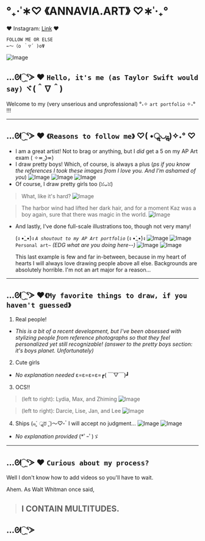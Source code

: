 # **°₊·ˈ∗♡ 《ANNAVIA.ART》 ♡∗ˈ‧₊°**

♥️ Instagram: [Link](https://www.instagram.com/annavia.art/) ♥
```
FOLLOW ME OR ELSE 
←～（o ｀▽´ )oΨ
```
![Image](https://cdn.discordapp.com/attachments/783745953680326656/1093321228149854320/IMG_3556.jpg)

## …ᘛ⁐̤ᕐᐷ ♥️ `Hello, it's me (as Taylor Swift would say)` ヾ(＾∇＾) 
Welcome to my (very unserious and unprofessional) °˖✧ `art portfolio` ✧˖° !!!

---
## …ᘛ⁐̤ᕐᐷ ♥️ `《Reasons to follow me》` ♡( •ॢ◡-ॢ)✧˖° ♡ 
* I am a great artist! Not to brag or anything, but I *did* get a 5 on my AP Art exam ( ✧≖ ͜ʖ≖)
* I draw pretty boys! Which, of course, is always a plus (*ps if you know the references I took these images from I love you. And I'm ashamed of you*)
  ![Image](https://media.discordapp.net/attachments/783745953680326656/1093373435331231814/IMG_4804.png?width=2392&height=1232)
  ![Image](https://cdn.discordapp.com/attachments/783745953680326656/1093370342778621962/IMG_4801.png)
  ![Image](https://media.discordapp.net/attachments/783745953680326656/1093371484954693772/IMG_4803.png?width=2310&height=1232)
* Of course, I draw pretty girls too (ꈍᴗꈍ)
> What, like it's hard?
  ![Image](https://cdn.discordapp.com/attachments/783745953680326656/1093344276232024134/IMG_4771.jpg)

> The harbor wind had lifted her dark hair, and for a moment Kaz was a boy again, sure that there was magic in the world. 
  ![Image](https://cdn.discordapp.com/attachments/783745953680326656/1093360560147542056/IMG_4144.jpg)
* And lastly, I've done full-scale illustrations too, though not very many! 

     (ง •̀_•́)ง *`A shoutout to my AP Art portfolio`* (ง •̀_•́)ง
  ![Image](https://cdn.discordapp.com/attachments/783745953680326656/1093348713277177987/17CEBFB0-47A0-486F-8D7D-E873C9E687FB.jpg)
  ![Image](https://cdn.discordapp.com/attachments/783745953680326656/1093356637537964082/IMG_3081.JPG)
     `Personal art~` *(EDG what are you doing here--)* 
  ![Image](https://media.discordapp.net/attachments/783745953680326656/1093363837262110760/IMG_4626.JPG?width=1642&height=1232)
  ![Image](https://media.discordapp.net/attachments/783745953680326656/1093364007517311046/IMG_4520.PNG?width=1232&height=1232)
  
  This last example is few and far in-between, because in my heart of hearts I will always love drawing people above all else. Backgrounds are absolutely horrible. I'm not an art major for a reason... 

---
## …ᘛ⁐̤ᕐᐷ ♥️`《My favorite things to draw, if you haven't guessed》`
1. Real people! 
* *This is a bit of a recent development, but I've been obsessed with stylizing people from reference photographs so that they feel personalized yet still recognizable! (answer to the pretty boys section: it's boys planet. Unfortunately)*
2. Cute girls 
* *No explanation needed* ε=ε=ε=ε=┏( ￣▽￣)┛
3. OCS!! 
> (left to right): Lydia, Max, and Zhiming
![Image](https://media.discordapp.net/attachments/783745953680326656/1093361036284919928/IMG_4795.JPG?width=1638&height=1232)

> (left to right): Darcie, Lise, Jan, and Lee
![Image](https://media.discordapp.net/attachments/783745953680326656/1093361282897428591/D37EE1F8-5680-47D9-A089-30BCD2545145.JPG?width=1544&height=1232)
4. Ships (๑ˊ͈ ॢꇴ ˋ͈)〜♡॰ॱ I will accept no judgment...
  ![Image](https://cdn.discordapp.com/attachments/783745953680326656/1093348945566109726/IMG_2839.JPG)
  ![Image](https://cdn.discordapp.com/attachments/783745953680326656/1093348347252854864/IMG_3903.jpg)
* *No explanation provided* (*ﾟｰﾟ)ゞ 
---

## …ᘛ⁐̤ᕐᐷ ♥️ `Curious about my process?`
Well I don't know how to add videos so you'll have to wait.

Ahem.
As Walt Whitman once said, 
> ## I CONTAIN MULTITUDES.


…ᘛ⁐̤ᕐᐷ
---

